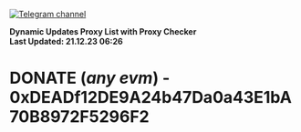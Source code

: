 [![Telegram channel](https://img.shields.io/endpoint?url=https://runkit.io/damiankrawczyk/telegram-badge/branches/master?url=https://t.me/n4z4v0d)](https://t.me/n4z4v0d) 

**Dynamic Updates Proxy List with Proxy Checker**  
**Last Updated: 21.12.23 06:26**

# DONATE (_any evm_) - 0xDEADf12DE9A24b47Da0a43E1bA70B8972F5296F2
